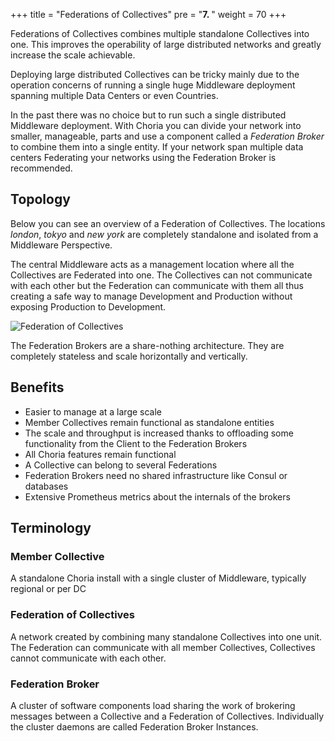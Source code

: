 +++
title = "Federations of Collectives"
pre = "<b>7. </b>"
weight = 70
+++

Federations of Collectives combines multiple standalone Collectives into one.  This improves the operability of large distributed networks and greatly increase the scale achievable.

Deploying large distributed Collectives can be tricky mainly due to the operation concerns of running a single huge Middleware deployment spanning multiple Data Centers or even Countries.

In the past there was no choice but to run such a single distributed Middleware deployment. With Choria you can divide your network into smaller, manageable, parts and use a component called a *Federation Broker* to combine them into a single entity.  If your network span multiple data centers Federating your networks using the Federation Broker is recommended.

## Topology

Below you can see an overview of a Federation of Collectives.  The locations *london*, *tokyo* and *new york* are completely standalone and isolated from a Middleware Perspective.

The central Middleware acts as a management location where all the Collectives are Federated into one.  The Collectives can not communicate with each other but the Federation can communicate with them all thus creating a safe way to manage Development and Production without exposing Production to Development.

![Federation of Collectives](../choria_federation.png)

The Federation Brokers are a share-nothing architecture. They are completely stateless and scale horizontally and vertically.

## Benefits

 * Easier to manage at a large scale
 * Member Collectives remain functional as standalone entities
 * The scale and throughput is increased thanks to offloading some functionality from the Client to the Federation Brokers
 * All Choria features remain functional
 * A Collective can belong to several Federations
 * Federation Brokers need no shared infrastructure like Consul or databases
 * Extensive Prometheus metrics about the internals of the brokers

## Terminology

### Member Collective

A standalone Choria install with a single cluster of Middleware, typically regional or per DC

### Federation of Collectives

A network created by combining many standalone Collectives into one unit.  The Federation can communicate with all member Collectives, Collectives cannot communicate with each other.

### Federation Broker

A cluster of software components load sharing the work of brokering messages between a Collective and a Federation of Collectives.  Individually the cluster daemons are called Federation Broker Instances.
